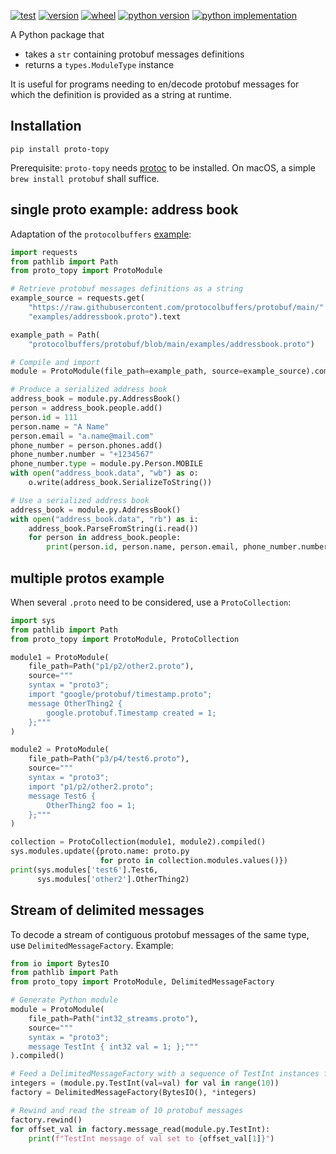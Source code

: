 [![test][test_badge]][test_target]
[![version][version_badge]][pypi]
[![wheel][wheel_badge]][pypi]
[![python version][python_versions_badge]][pypi]
[![python implementation][python_implementation_badge]][pypi]

A Python package that
- takes a `str` containing protobuf messages definitions
- returns a `types.ModuleType` instance

It is useful for programs needing to en/decode protobuf messages for which the definition is provided as a string at runtime.

## Installation

    pip install proto-topy

Prerequisite: `proto-topy` needs [protoc][protoc] to be installed. On macOS, a simple `brew install protobuf` shall suffice.

## single proto example: address book

Adaptation of the `protocolbuffers` [example](https://github.com/protocolbuffers/protobuf/tree/main/examples):

```python
import requests
from pathlib import Path
from proto_topy import ProtoModule

# Retrieve protobuf messages definitions as a string
example_source = requests.get(
    "https://raw.githubusercontent.com/protocolbuffers/protobuf/main/"
    "examples/addressbook.proto").text

example_path = Path(
    "protocolbuffers/protobuf/blob/main/examples/addressbook.proto")

# Compile and import
module = ProtoModule(file_path=example_path, source=example_source).compiled()

# Produce a serialized address book
address_book = module.py.AddressBook()
person = address_book.people.add()
person.id = 111
person.name = "A Name"
person.email = "a.name@mail.com"
phone_number = person.phones.add()
phone_number.number = "+1234567"
phone_number.type = module.py.Person.MOBILE
with open("address_book.data", "wb") as o:
    o.write(address_book.SerializeToString())

# Use a serialized address book
address_book = module.py.AddressBook()
with open("address_book.data", "rb") as i:
    address_book.ParseFromString(i.read())
    for person in address_book.people:
        print(person.id, person.name, person.email, phone_number.number)
```

## multiple protos example

When several `.proto` need to be considered, use a `ProtoCollection`:

```python
import sys
from pathlib import Path
from proto_topy import ProtoModule, ProtoCollection

module1 = ProtoModule(
    file_path=Path("p1/p2/other2.proto"),
    source="""
    syntax = "proto3";
    import "google/protobuf/timestamp.proto";
    message OtherThing2 {
        google.protobuf.Timestamp created = 1;
    };"""
)

module2 = ProtoModule(
    file_path=Path("p3/p4/test6.proto"),
    source="""
    syntax = "proto3";
    import "p1/p2/other2.proto";
    message Test6 {
        OtherThing2 foo = 1;
    };"""
)

collection = ProtoCollection(module1, module2).compiled()
sys.modules.update({proto.name: proto.py
                    for proto in collection.modules.values()})
print(sys.modules['test6'].Test6,
      sys.modules['other2'].OtherThing2)
```
## Stream of delimited messages

To decode a stream of contiguous protobuf messages of the same type, use `DelimitedMessageFactory`. Example:

```python
from io import BytesIO
from pathlib import Path
from proto_topy import ProtoModule, DelimitedMessageFactory

# Generate Python module
module = ProtoModule(
    file_path=Path("int32_streams.proto"),
    source="""
    syntax = "proto3";
    message TestInt { int32 val = 1; };"""
).compiled()

# Feed a DelimitedMessageFactory with a sequence of TestInt instances for a range of 10 ints
integers = (module.py.TestInt(val=val) for val in range(10))
factory = DelimitedMessageFactory(BytesIO(), *integers)

# Rewind and read the stream of 10 protobuf messages
factory.rewind()
for offset_val in factory.message_read(module.py.TestInt):
    print(f"TestInt message of val set to {offset_val[1]}")
```



[pypi]: https://pypi.org/project/proto-topy
[test_badge]: https://github.com/decitre/python-proto-topy/actions/workflows/test.yml/badge.svg
[test_target]: https://github.com/decitre/python-proto-topy/actions
[version_badge]: https://img.shields.io/pypi/v/proto-topy.svg
[wheel_badge]: https://img.shields.io/pypi/wheel/proto-topy.svg
[python_versions_badge]: https://img.shields.io/pypi/pyversions/proto-topy.svg
[python_implementation_badge]: https://img.shields.io/pypi/implementation/proto-topy.svg
[tests]: tests/test_proto_topy.py
[protoc]: https://protobuf.dev/getting-started/pythontutorial/#compiling-protocol-buffers

